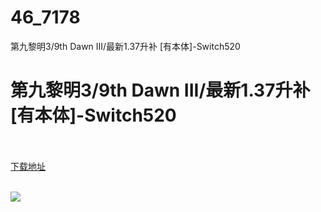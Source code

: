 # 46_7178
第九黎明3/9th Dawn III/最新1.37升补 [有本体]-Switch520
# 第九黎明3/9th Dawn III/最新1.37升补 [有本体]-Switch520
 <br/></br>
[下载地址](https://www.switch520.cc/article/7178 "下载地址")
<br/></br>

<p><span><strong><img src="https://www.switch520.cc/muke_img/upload_art_20201021-1_adcbf25bca3ee7bd914f09e288d7881e.jpg"></strong></span></p>
<p></p>
